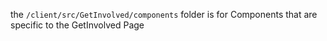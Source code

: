the `/client/src/GetInvolved/components` folder is for Components that are specific to the GetInvolved Page